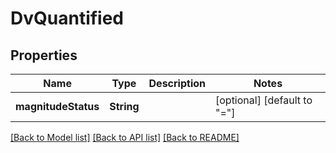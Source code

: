 # DvQuantified

## Properties
Name | Type | Description | Notes
------------ | ------------- | ------------- | -------------
**magnitudeStatus** | **String** |  | [optional] [default to "="]

[[Back to Model list]](../README.md#documentation-for-models) [[Back to API list]](../README.md#documentation-for-api-endpoints) [[Back to README]](../README.md)


